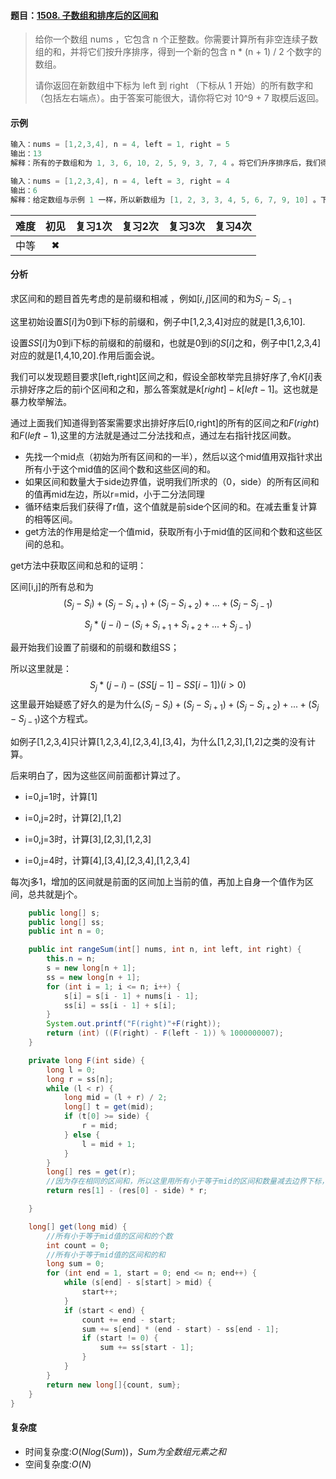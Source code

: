 #### 题目：[1508. 子数组和排序后的区间和](https://leetcode-cn.com/problems/range-sum-of-sorted-subarray-sums/)

> 给你一个数组 nums ，它包含 n 个正整数。你需要计算所有非空连续子数组的和，并将它们按升序排序，得到一个新的包含 n * (n + 1) / 2 个数字的数组。
>
> 请你返回在新数组中下标为 left 到 right （下标从 1 开始）的所有数字和（包括左右端点）。由于答案可能很大，请你将它对 10^9 + 7 取模后返回。
>

#### 示例

```java
输入：nums = [1,2,3,4], n = 4, left = 1, right = 5
输出：13 
解释：所有的子数组和为 1, 3, 6, 10, 2, 5, 9, 3, 7, 4 。将它们升序排序后，我们得到新的数组 [1, 2, 3, 3, 4, 5, 6, 7, 9, 10] 。下标从 le = 1 到 ri = 5 的和为 1 + 2 + 3 + 3 + 4 = 13 。
```

```java
输入：nums = [1,2,3,4], n = 4, left = 3, right = 4
输出：6
解释：给定数组与示例 1 一样，所以新数组为 [1, 2, 3, 3, 4, 5, 6, 7, 9, 10] 。下标从 le = 3 到 ri = 4 的和为 3 + 3 = 6 。

```



| 难度 | 初见 | 复习1次 | 复习2次 | 复习3次 | 复习4次 |
| :--: | :--: | :-----: | :-----: | :-----: | :-----: |
| 中等 |  ✖   |         |         |         |         |

#### 分析

求区间和的题目首先考虑的是前缀和相减 ，例如$[i,j]$区间的和为$S_j-S_{i-1}$

这里初始设置$S[i]$为0到i下标的前缀和，例子中[1,2,3,4]对应的就是[1,3,6,10].

设置$SS[i]$为0到i下标的前缀和的前缀和，也就是0到i的$S[i]$之和，例子中[1,2,3,4]对应的就是[1,4,10,20].作用后面会说。

我们可以发现题目要求[left,right]区间之和，假设全部枚举完且排好序了,令$K[i]$表示排好序之后的前i个区间和之和，那么答案就是$k[right]-k[left-1]$。这也就是暴力枚举解法。

通过上面我们知道得到答案需要求出排好序后[0,right]的所有的区间之和$F(right)$和$F(left-1)$,这里的方法就是通过二分法找和点，通过左右指针找区间数。

- 先找一个mid点（初始为所有区间和的一半），然后以这个mid值用双指针求出所有小于这个mid值的区间个数和这些区间的和。
- 如果区间和数量大于side边界值，说明我们所求的（0，side）的所有区间和的值再mid左边，所以r=mid，小于二分法同理
- 循环结束后我们获得了r值，这个值就是前side个区间的和。在减去重复计算的相等区间。
- get方法的作用是给定一个值mid，获取所有小于mid值的区间和个数和这些区间的总和。

get方法中获取区间和总和的证明：

区间[i,j]的所有总和为
$$
(S_{j}-S_{i})+(S_{j}-S_{i+1})+(S_{j}-S_{i+2})+...+(S_{j}-S_{j-1})
$$

$$
S_j*(j-i)-(S_{i}+S_{i+1}+S_{i+2}+...+S_{j-1})
$$

最开始我们设置了前缀和的前缀和数组SS；

所以这里就是：
$$
S_j*(j-i)-(SS[j-1]-SS[i-1])(i>0)
$$
这里最开始疑惑了好久的是为什么$(S_{j}-S_{i})+(S_{j}-S_{i+1})+(S_{j}-S_{i+2})+...+(S_{j}-S_{j-1})$这个方程式。

如例子[1,2,3,4]只计算[1,2,3,4],[2,3,4],[3,4]，为什么[1,2,3],[1,2]之类的没有计算。

后来明白了，因为这些区间前面都计算过了。

- i=0,j=1时，计算[1]

- i=0,j=2时，计算[2],[1,2]
- i=0,j=3时，计算[3],[2,3],[1,2,3]

- i=0,j=4时，计算[4],[3,4],[2,3,4],[1,2,3,4]

每次j多1，增加的区间就是前面的区间加上当前的值，再加上自身一个值作为区间，总共就是j个。

```java
 	public long[] s;
    public long[] ss;
    public int n = 0;

    public int rangeSum(int[] nums, int n, int left, int right) {
        this.n = n;
        s = new long[n + 1];
        ss = new long[n + 1];
        for (int i = 1; i <= n; i++) {
            s[i] = s[i - 1] + nums[i - 1];
            ss[i] = ss[i - 1] + s[i];
        }
        System.out.printf("F(right)"+F(right));
        return (int) ((F(right) - F(left - 1)) % 1000000007);
    }

    private long F(int side) {
        long l = 0;
        long r = ss[n];
        while (l < r) {
            long mid = (l + r) / 2;
            long[] t = get(mid);
            if (t[0] >= side) {
                r = mid;
            } else {
                l = mid + 1;
            }
        }
        long[] res = get(r);
        //因为存在相同的区间和，所以这里用所有小于等于mid的区间和数量减去边界下标，就是相同的区间和个数
        return res[1] - (res[0] - side) * r;

    }

    long[] get(long mid) {
        //所有小于等于mid值的区间和的个数
        int count = 0;
        //所有小于等于mid值的区间和的和
        long sum = 0;
        for (int end = 1, start = 0; end <= n; end++) {
            while (s[end] - s[start] > mid) {
                start++;
            }
            if (start < end) {
                count += end - start;
                sum += s[end] * (end - start) - ss[end - 1];
                if (start != 0) {
                    sum += ss[start - 1];
                }
            }
        }
        return new long[]{count, sum};
    }
}

```



#### 复杂度

- 时间复杂度:$O(Nlog(Sum))，Sum为全数组元素之和$
- 空间复杂度:$O(N)$